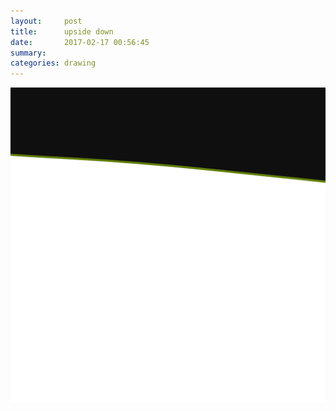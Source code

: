 ```yaml
---
layout:     post
title:      upside down
date:       2017-02-17 00:56:45
summary:    
categories: drawing
---
```

![upside down](/images/diary/upside-down.png "rolling forwards")
